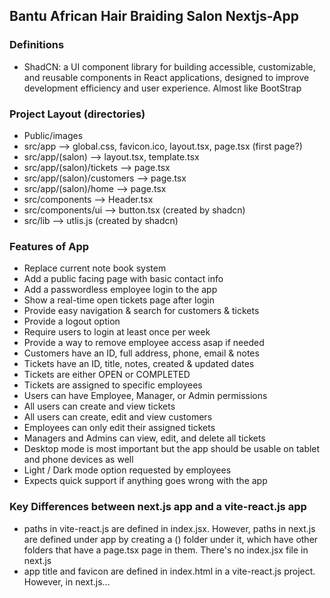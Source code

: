 ## Bantu African Hair Braiding Salon Nextjs-App
### Definitions
- ShadCN: a UI component library for building accessible, customizable, and reusable components in React applications, designed to improve development efficiency and user experience. Almost like BootStrap

### Project Layout (directories)
- Public/images
- src/app --> global.css, favicon.ico, layout.tsx, page.tsx (first page?)
- src/app/(salon) --> layout.tsx, template.tsx
- src/app/(salon)/tickets --> page.tsx
- src/app/(salon)/customers --> page.tsx
- src/app/(salon)/home --> page.tsx
- src/components --> Header.tsx
- src/components/ui --> button.tsx (created by shadcn)
- src/lib --> utlis.js (created by shadcn)



### Features of App
- Replace current note book system
- Add a public facing page with basic contact info
 - Add a passwordless employee login to the app
 - Show a real-time open tickets page after login
 - Provide easy navigation & search for customers & tickets
 - Provide a logout option
 - Require users to login at least once per week
 - Provide a way to remove employee access asap if needed
 - Customers have an ID, full address, phone, email & notes
 - Tickets have an ID, title, notes, created & updated dates
 - Tickets are either OPEN or COMPLETED
 - Tickets are assigned to specific employees
 - Users can have Employee, Manager, or Admin permissions
 - All users can create and view tickets
 - All users can create, edit and view customers
 - Employees can only edit their assigned tickets
 - Managers and Admins can view, edit, and delete all tickets
 - Desktop mode is most important but the app should be usable on tablet and phone devices as well
 - Light / Dark mode option requested by employees
 - Expects quick support if anything goes wrong with the app

### Key Differences between next.js app and a vite-react.js app
- paths in vite-react.js are defined in index.jsx. However, paths in next.js are defined under app by creating a () folder under it, which have other folders that have a page.tsx page in them. There's no index.jsx file in next.js
- app title and favicon are defined in index.html in a vite-react.js project. However, in next.js...
